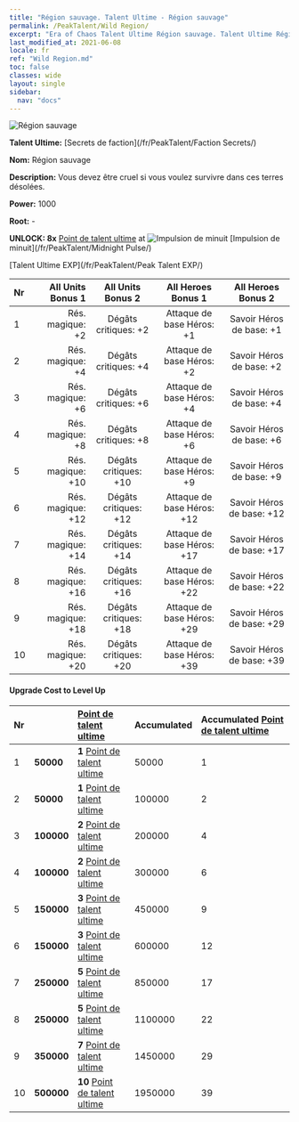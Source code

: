 ```yaml
---
title: "Région sauvage. Talent Ultime - Région sauvage"
permalink: /PeakTalent/Wild Region/
excerpt: "Era of Chaos Talent Ultime Région sauvage. Talent Ultime Région sauvage. Région sauvage"
last_modified_at: 2021-06-08
locale: fr
ref: "Wild Region.md"
toc: false
classes: wide
layout: single
sidebar:
  nav: "docs"
---
```


  ![Région sauvage](/images/pt/talent_3010.png)

  **Talent Ultime:** [Secrets de faction](/fr/PeakTalent/Faction Secrets/)

  **Nom:** Région sauvage

  **Description:** Vous devez être cruel si vous voulez survivre dans ces terres désolées.

  **Power:** 1000

  **Root:** -

  **UNLOCK: 8x** [Point de talent ultime](/ItemsFR/con_934/) at ![Impulsion de minuit](/images/pt/talent_3009.png) [Impulsion de minuit](/fr/PeakTalent/Midnight Pulse/)

  [Talent Ultime EXP](/fr/PeakTalent/Peak Talent EXP/)

  | Nr | All Units Bonus 1 | All Units Bonus 2 | All Heroes Bonus 1 | All Heroes Bonus 2 |
  |:---|--------------:|:-------------:|:-------------:|:-------------:|
  | 1 | Rés. magique: +2 | Dégâts critiques: +2 | Attaque de base Héros: +1 | Savoir Héros de base: +1 |
  | 2 | Rés. magique: +4 | Dégâts critiques: +4 | Attaque de base Héros: +2 | Savoir Héros de base: +2 |
  | 3 | Rés. magique: +6 | Dégâts critiques: +6 | Attaque de base Héros: +4 | Savoir Héros de base: +4 |
  | 4 | Rés. magique: +8 | Dégâts critiques: +8 | Attaque de base Héros: +6 | Savoir Héros de base: +6 |
  | 5 | Rés. magique: +10 | Dégâts critiques: +10 | Attaque de base Héros: +9 | Savoir Héros de base: +9 |
  | 6 | Rés. magique: +12 | Dégâts critiques: +12 | Attaque de base Héros: +12 | Savoir Héros de base: +12 |
  | 7 | Rés. magique: +14 | Dégâts critiques: +14 | Attaque de base Héros: +17 | Savoir Héros de base: +17 |
  | 8 | Rés. magique: +16 | Dégâts critiques: +16 | Attaque de base Héros: +22 | Savoir Héros de base: +22 |
  | 9 | Rés. magique: +18 | Dégâts critiques: +18 | Attaque de base Héros: +29 | Savoir Héros de base: +29 |
  | 10 | Rés. magique: +20 | Dégâts critiques: +20 | Attaque de base Héros: +39 | Savoir Héros de base: +39 |


#### Upgrade Cost to Level Up

  | Nr | <i class="fas fa-coins"/> | [Point de talent ultime](/ItemsFR/con_934/) | Accumulated <i class="fas fa-coins"/> | Accumulated [Point de talent ultime](/ItemsFR/con_934/) |
  |:---|:--------------|:-------------|:-------------|:-------------|
  | 1 | **50000** | **1** [Point de talent ultime](/ItemsFR/con_934/) | 50000 | 1 |
  | 2 | **50000** | **1** [Point de talent ultime](/ItemsFR/con_934/) | 100000 | 2 |
  | 3 | **100000** | **2** [Point de talent ultime](/ItemsFR/con_934/) | 200000 | 4 |
  | 4 | **100000** | **2** [Point de talent ultime](/ItemsFR/con_934/) | 300000 | 6 |
  | 5 | **150000** | **3** [Point de talent ultime](/ItemsFR/con_934/) | 450000 | 9 |
  | 6 | **150000** | **3** [Point de talent ultime](/ItemsFR/con_934/) | 600000 | 12 |
  | 7 | **250000** | **5** [Point de talent ultime](/ItemsFR/con_934/) | 850000 | 17 |
  | 8 | **250000** | **5** [Point de talent ultime](/ItemsFR/con_934/) | 1100000 | 22 |
  | 9 | **350000** | **7** [Point de talent ultime](/ItemsFR/con_934/) | 1450000 | 29 |
  | 10 | **500000** | **10** [Point de talent ultime](/ItemsFR/con_934/) | 1950000 | 39 |
